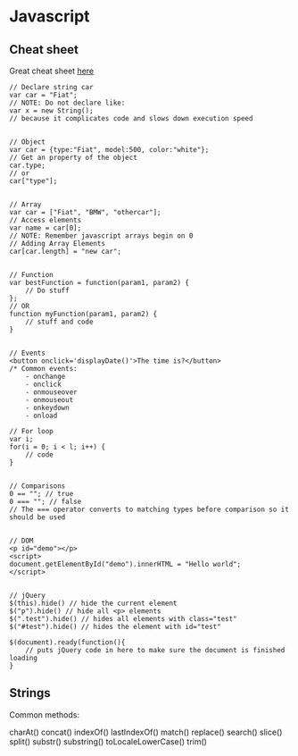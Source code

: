 # Javascript

## Cheat sheet

Great cheat sheet [here](http://overapi.com/javascript/)

```
// Declare string car
var car = "Fiat";
// NOTE: Do not declare like:
var x = new String();
// because it complicates code and slows down execution speed


// Object
var car = {type:"Fiat", model:500, color:"white"};
// Get an property of the object
car.type;
// or
car["type"];


// Array
var car = ["Fiat", "BMW", "othercar"];
// Access elements
var name = car[0];
// NOTE: Remember javascript arrays begin on 0
// Adding Array Elements
car[car.length] = "new car";


// Function
var bestFunction = function(param1, param2) {
	// Do stuff
};
// OR
function myFunction(param1, param2) {
	// stuff and code
}


// Events
<button onclick='displayDate()'>The time is?</button>
/* Common events:
	- onchange
	- onclick
	- onmouseover
	- onmouseout
	- onkeydown
	- onload

// For loop
var i;
for(i = 0; i < l; i++) {
	// code
}

	
// Comparisons
0 == ""; // true
0 === ""; // false
// The === operator converts to matching types before comparison so it should be used


// DOM
<p id="demo"></p>
<script>
document.getElementById("demo").innerHTML = "Hello world";
</script>


// jQuery
$(this).hide() // hide the current element
$("p").hide() // hide all <p> elements
$(".test").hide() // hides all elements with class="test"
$("#test").hide() // hides the element with id="test"

$(document).ready(function(){
	// puts jQuery code in here to make sure the document is finished loading
}

```


## Strings

Common methods:

charAt()
concat()
indexOf()
lastIndexOf()
match()
replace()
search()
slice()
split()
substr()
substring()
toLocaleLowerCase()
trim()